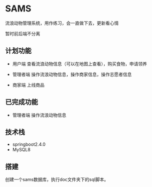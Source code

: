 # SAMS

流浪动物管理系统，用作练习，会一直做下去，更新看心情

暂时前后端不分离

## 计划功能

- 用户端
查看流浪动物信息（可以在地图上查看），购买食物，申请领养

- 管理者端
操作流浪动物信息，操作商家信息，操作志愿者信息

- 商家端
上线商品

## 已完成功能

- 管理者端
操作流浪动物信息

## 技术栈

- springboot2.4.0
- MySQL8

## 搭建

创建一个sams数据库，执行doc文件夹下的sql脚本。
